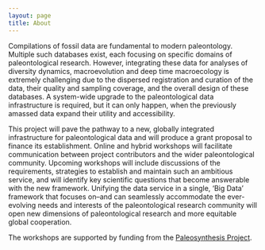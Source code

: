 ```yaml
---
layout: page
title: About
---
```


Compilations of fossil data are fundamental to modern paleontology. Multiple such databases exist, each focusing on specific domains of paleontological research. However, integrating these data for analyses of diversity dynamics, macroevolution and deep time macroecology is extremely challenging due to the dispersed registration and curation of the data, their quality and sampling coverage, and the overall design of these databases. A system-wide upgrade to the paleontological data infrastructure is required, but it can only happen, when the previously amassed data expand their utility and accessibility. 

This project will pave the pathway to a new, globally integrated infrastructure for paleontological data and will produce a grant proposal to finance its establishment. Online and hybrid workshops will facilitate communication between project contributors and the wider paleontological community. Upcoming workshops will include discussions of the requirements, strategies to establish and maintain such an ambitious service, and will identify key scientific questions that become answerable with the new framework. Unifying the data service in a single, ‘Big Data’ framework that focuses on–and can seamlessly accommodate the ever-evolving needs and interests of the paleontological research community will open new dimensions of paleontological research and more equitable global cooperation.

The workshops are supported by funding from the [Paleosynthesis Project](https://www.paleosynthesis.nat.fau.de/index.php/iral/).



